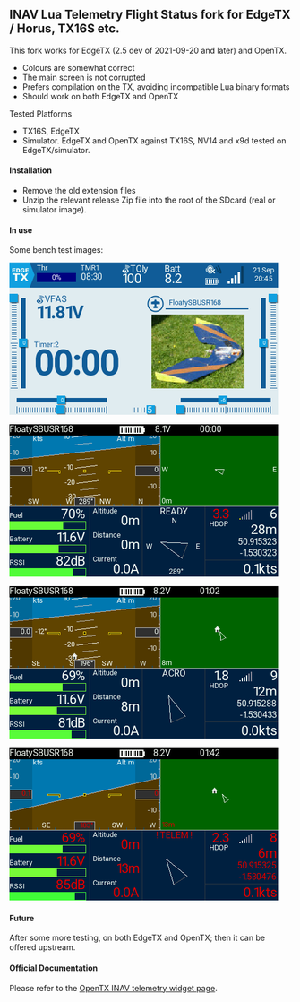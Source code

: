 ## INAV Lua Telemetry Flight Status fork for EdgeTX / Horus, TX16S etc.

This fork works for EdgeTX (2.5 dev of 2021-09-20 and later) and OpenTX.

* Colours are somewhat correct
* The main screen is not corrupted
* Prefers compilation on the TX, avoiding incompatible Lua binary formats
* Should work on both EdgeTX and OpenTX

Tested Platforms

* TX16S, EdgeTX
* Simulator. EdgeTX and OpenTX against TX16S, NV14 and x9d tested on EdgeTX/simulator.

#### Installation

* Remove the old extension files
* Unzip the relevant release Zip file into the root of the SDcard (real or simulator image).

#### In use

Some bench test images:

![EdgeTX](assets/edgetx/screen-2021-09-21-204511.png)

![HDOP warning](assets/edgetx/screen-2021-09-21-210839.png)

![HDOP OK](assets/edgetx/screen-2021-09-21-211319.png)

![No Telemetry](assets/edgetx/screen-2021-09-21-211359.png)

#### Future

After some more testing, on both EdgeTX and OpenTX; then it can be offered upstream.

#### Official Documentation

Please refer to the [OpenTX INAV telemetry widget page](https://github.com/iNavFlight/OpenTX-Telemetry-Widget).
